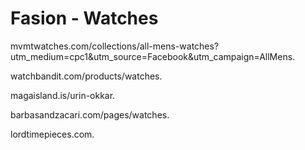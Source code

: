 # Fasion - Watches
mvmtwatches.com/collections/all-mens-watches?utm_medium=cpc1&utm_source=Facebook&utm_campaign=AllMens.

watchbandit.com/products/watches.

magaisland.is/urin-okkar.

barbasandzacari.com/pages/watches.

lordtimepieces.com.
